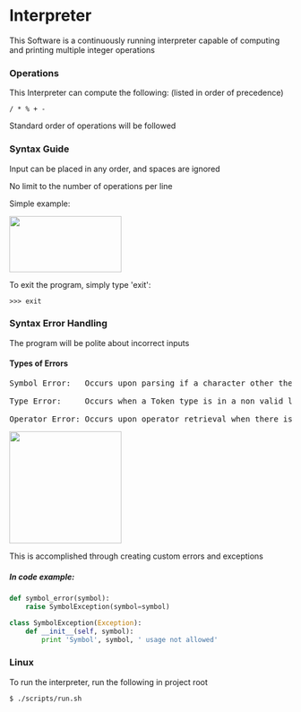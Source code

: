 # Interpreter
This Software is a continuously running interpreter capable of computing and printing multiple integer operations

### Operations
This Interpreter can compute the following: (listed in order of precedence)
```
/ * % + -
```
Standard order of operations will be followed

### Syntax Guide
Input can be placed in any order, and spaces are ignored

No limit to the number of operations per line

Simple example:

<img src="https://github.com/DylanTinianov/Images/blob/master/Interpreter/example.png" width="200" height="100" />

To exit the program, simply type 'exit': 
```
>>> exit
```

### Syntax Error Handling
The program will be polite about incorrect inputs

#### Types of Errors
<pre>
Symbol Error:   Occurs upon parsing if a character other then an integer or operator was inputted

Type Error:     Occurs when a Token type is in a non valid location within the input

Operator Error: Occurs upon operator retrieval when there is a lack of an operator
</pre>

<img src="https://github.com/DylanTinianov/Images/blob/master/Interpreter/error_handling.png" width="200" height="200" />

This is accomplished through creating custom errors and exceptions

##### In code example:
``` Python
def symbol_error(symbol):
    raise SymbolException(symbol=symbol)

class SymbolException(Exception):
    def __init__(self, symbol):
        print 'Symbol', symbol, ' usage not allowed'
```

### Linux
To run the interpreter, run the following in project root
```bash
$ ./scripts/run.sh
```
